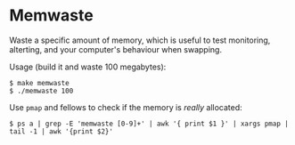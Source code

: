 # Memwaste

Waste a specific amount of memory, which is useful to test monitoring,
alterting, and your computer's behaviour when swapping.

Usage (build it and waste 100 megabytes):

    $ make memwaste
    $ ./memwaste 100

Use `pmap` and fellows to check if the memory is _really_ allocated:

    $ ps a | grep -E 'memwaste [0-9]+' | awk '{ print $1 }' | xargs pmap | tail -1 | awk '{print $2}'
